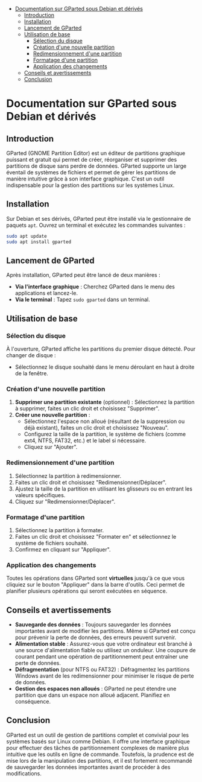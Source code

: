 - [Documentation sur GParted sous Debian et dérivés](#documentation-sur-gparted-sous-debian-et-dérivés)
  - [Introduction](#introduction)
  - [Installation](#installation)
  - [Lancement de GParted](#lancement-de-gparted)
  - [Utilisation de base](#utilisation-de-base)
    - [Sélection du disque](#sélection-du-disque)
    - [Création d'une nouvelle partition](#création-dune-nouvelle-partition)
    - [Redimensionnement d'une partition](#redimensionnement-dune-partition)
    - [Formatage d'une partition](#formatage-dune-partition)
    - [Application des changements](#application-des-changements)
  - [Conseils et avertissements](#conseils-et-avertissements)
  - [Conclusion](#conclusion)


# Documentation sur GParted sous Debian et dérivés

## Introduction

GParted (GNOME Partition Editor) est un éditeur de partitions graphique puissant et gratuit qui permet de créer, réorganiser et supprimer des partitions de disque sans perdre de données. GParted supporte un large éventail de systèmes de fichiers et permet de gérer les partitions de manière intuitive grâce à son interface graphique. C'est un outil indispensable pour la gestion des partitions sur les systèmes Linux.

## Installation

Sur Debian et ses dérivés, GParted peut être installé via le gestionnaire de paquets `apt`. Ouvrez un terminal et exécutez les commandes suivantes :

```bash
sudo apt update
sudo apt install gparted
```

## Lancement de GParted

Après installation, GParted peut être lancé de deux manières :

- **Via l'interface graphique** : Cherchez GParted dans le menu des applications et lancez-le.
- **Via le terminal** : Tapez `sudo gparted` dans un terminal.

## Utilisation de base

### Sélection du disque

À l'ouverture, GParted affiche les partitions du premier disque détecté. Pour changer de disque :
- Sélectionnez le disque souhaité dans le menu déroulant en haut à droite de la fenêtre.

### Création d'une nouvelle partition

1. **Supprimer une partition existante** (optionnel) : Sélectionnez la partition à supprimer, faites un clic droit et choisissez "Supprimer".
2. **Créer une nouvelle partition** :
   - Sélectionnez l'espace non alloué (résultant de la suppression ou déjà existant), faites un clic droit et choisissez "Nouveau".
   - Configurez la taille de la partition, le système de fichiers (comme ext4, NTFS, FAT32, etc.) et le label si nécessaire.
   - Cliquez sur "Ajouter".

### Redimensionnement d'une partition

1. Sélectionnez la partition à redimensionner.
2. Faites un clic droit et choisissez "Redimensionner/Déplacer".
3. Ajustez la taille de la partition en utilisant les glisseurs ou en entrant les valeurs spécifiques.
4. Cliquez sur "Redimensionner/Déplacer".

### Formatage d'une partition

1. Sélectionnez la partition à formater.
2. Faites un clic droit et choisissez "Formater en" et sélectionnez le système de fichiers souhaité.
3. Confirmez en cliquant sur "Appliquer".

### Application des changements

Toutes les opérations dans GParted sont **virtuelles** jusqu'à ce que vous cliquiez sur le bouton "Appliquer" dans la barre d'outils. Ceci permet de planifier plusieurs opérations qui seront exécutées en séquence.

## Conseils et avertissements

- **Sauvegarde des données** : Toujours sauvegarder les données importantes avant de modifier les partitions. Même si GParted est conçu pour prévenir la perte de données, des erreurs peuvent survenir.
- **Alimentation stable** : Assurez-vous que votre ordinateur est branché à une source d'alimentation fiable ou utilisez un onduleur. Une coupure de courant pendant une opération de partitionnement peut entraîner une perte de données.
- **Défragmentation** (pour NTFS ou FAT32) : Défragmentez les partitions Windows avant de les redimensionner pour minimiser le risque de perte de données.
- **Gestion des espaces non alloués** : GParted ne peut étendre une partition que dans un espace non alloué adjacent. Planifiez en conséquence.

## Conclusion

GParted est un outil de gestion de partitions complet et convivial pour les systèmes basés sur Linux comme Debian. Il offre une interface graphique pour effectuer des tâches de partitionnement complexes de manière plus intuitive que les outils en ligne de commande. Toutefois, la prudence est de mise lors de la manipulation des partitions, et il est fortement recommandé de sauvegarder les données importantes avant de procéder à des modifications.